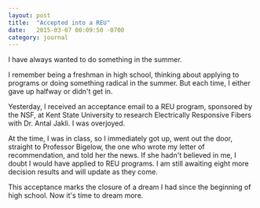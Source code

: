 ```yaml
---
layout: post
title:  "Accepted into a REU"
date:   2015-03-07 00:09:50 -0700
category: journal
---
```


I have always wanted to do something in the summer. 

I remember being a freshman in high school, thinking about applying to programs or doing something radical in the summer. But each time, I either gave up halfway or didn't get in. 

Yesterday, I received an acceptance email to a REU program, sponsored by the NSF, at Kent State University to research Electrically Responsive Fibers with Dr. Antal Jakli. I was overjoyed. 

At the time, I was in class, so I immediately got up, went out the door, straight to Professor Bigelow, the one who wrote my letter of recommendation, and told her the news. If she hadn't believed in me, I doubt I would have applied to REU programs. I am still awaiting eight more decision results and will update as they come. 

This acceptance marks the closure of a dream I had since the beginning of high school. Now it's time to dream more. 